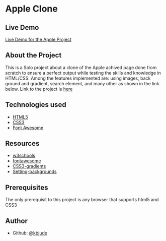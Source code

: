 # Apple Clone

## Live Demo
[Live Demo for the Apple Project](https://kbjude.github.io/apple/)

## About the Project

This is a Solo project about a clone of the Apple achived page done from scratch to ensure a perfect output while testing the skills and knowledge in HTML/CSS. Among the features implemented are: using images, back ground and gradient, search element,  and many other as shown in the link below.
Link to the project is [here](https://kbjude.github.io/apple/)

## Technologies used

- [HTML5](https://www.w3schools.com/html/html5_intro.asp)
- [CSS3](https://www.w3schools.com/css/)
- [Font Awesome](https://fontawesome.com/v4.7.0/icons/)

## Resources

- [w3schools](https://www.w3schools.com/html/html5_intro.asp)
- [fontawesome](https://fontawesome.com/v4.7.0/icons/)
- [CSS3-gradients](https://css-tricks.com/css3-gradients/)
- [Setting-backgrounds](https://learn.shayhowe.com/html-css/setting-backgrounds-and-gradients/)

## Prerequisites
The only prerequisit to this project is any browser that supports html5 and CSS3

## Author
- Github: [@kbjude](https://github.com/kbjude)
